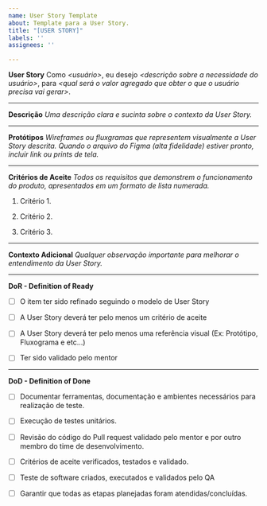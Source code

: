 ```yaml
---
name: User Story Template
about: Template para a User Story.
title: "[USER STORY]"
labels: ''
assignees: ''

---
```


**User Story**
Como *<usuário>*, eu desejo *<descrição sobre a necessidade do usuário>*, para *<qual será o valor agregado que obter o que o usuário precisa vai gerar>*.
________________________________________________________________________________________________________

**Descrição**
*Uma descrição clara e sucinta sobre o contexto da User Story.*
________________________________________________________________________________________________________

**Protótipos**
*Wireframes ou fluxgramas que representem visualmente a User Story descrita. Quando o arquivo do Figma (alta fidelidade) estiver pronto, incluir link ou prints de tela.*
________________________________________________________________________________________________________

**Critérios de Aceite**
*Todos os requisitos que demonstrem o funcionamento do produto, apresentados em um formato de lista numerada.*
1. Critério 1.

2. Critério 2.

3. Critério 3.
________________________________________________________________________________________________________

**Contexto Adicional**
*Qualquer observação importante para melhorar o entendimento da User Story.*
________________________________________________________________________________________________________

**DoR - Definition of Ready**
- [ ] O item ter sido refinado seguindo o modelo de User Story

- [ ] A User Story deverá ter pelo menos um critério de aceite

- [ ]  A User Story deverá ter pelo menos uma referência visual (Ex: Protótipo, Fluxograma e etc...)

- [ ] Ter sido validado pelo mentor
________________________________________________________________________________________________________

**DoD - Definition of Done**
- [ ] Documentar ferramentas, documentação e ambientes necessários para realização de teste.

- [ ] Execução de testes unitários.

- [ ] Revisão do código do Pull request validado pelo mentor e por outro membro do time de desenvolvimento.

- [ ] Critérios de aceite verificados, testados e validado.

- [ ] Teste de software criados, executados e validados pelo QA

- [ ] Garantir que todas as etapas planejadas foram atendidas/concluídas.
